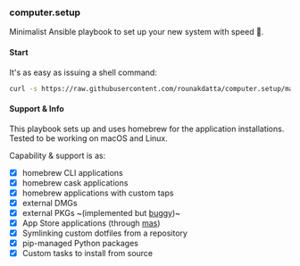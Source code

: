 ### computer.setup
Minimalist Ansible playbook to set up your new system with speed 🚀.

#### Start
It's as easy as issuing a shell command:
```bash
curl -s https://raw.githubusercontent.com/rounakdatta/computer.setup/master/start.sh | /bin/bash
```

#### Support & Info
This playbook sets up and uses homebrew for the application installations. Tested to be working on macOS and Linux.

Capability & support is as:
- [x] homebrew CLI applications
- [x] homebrew cask applications
- [x] homebrew applications with custom taps
- [x] external DMGs
- [x] external PKGs ~(implemented but [buggy](https://github.com/rounakdatta/computer.setup/issues/1))~
- [x] App Store applications (through [mas](https://github.com/geerlingguy/ansible-role-mas))
- [x] Symlinking custom dotfiles from a repository
- [x] pip-managed Python packages
- [x] Custom tasks to install from source

